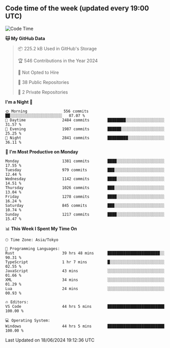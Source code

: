 ## Code time of the week (updated every 19:00 UTC)

<!--START_SECTION:waka-->
![Code Time](http://img.shields.io/badge/Code%20Time-3%2C271%20hrs%2035%20mins-blue)

**🐱 My GitHub Data** 

> 📦 225.2 kB Used in GitHub's Storage 
 > 
> 🏆 546 Contributions in the Year 2024
 > 
> 🚫 Not Opted to Hire
 > 
> 📜 38 Public Repositories 
 > 
> 🔑 2 Private Repositories 
 > 
**I'm a Night 🦉** 

```text
🌞 Morning                556 commits         ██░░░░░░░░░░░░░░░░░░░░░░░   07.07 % 
🌆 Daytime                2484 commits        ████████░░░░░░░░░░░░░░░░░   31.57 % 
🌃 Evening                1987 commits        ██████░░░░░░░░░░░░░░░░░░░   25.25 % 
🌙 Night                  2841 commits        █████████░░░░░░░░░░░░░░░░   36.11 % 
```
📅 **I'm Most Productive on Monday** 

```text
Monday                   1381 commits        ████░░░░░░░░░░░░░░░░░░░░░   17.55 % 
Tuesday                  979 commits         ███░░░░░░░░░░░░░░░░░░░░░░   12.44 % 
Wednesday                1142 commits        ████░░░░░░░░░░░░░░░░░░░░░   14.51 % 
Thursday                 1026 commits        ███░░░░░░░░░░░░░░░░░░░░░░   13.04 % 
Friday                   1278 commits        ████░░░░░░░░░░░░░░░░░░░░░   16.24 % 
Saturday                 845 commits         ███░░░░░░░░░░░░░░░░░░░░░░   10.74 % 
Sunday                   1217 commits        ████░░░░░░░░░░░░░░░░░░░░░   15.47 % 
```


📊 **This Week I Spent My Time On** 

```text
🕑︎ Time Zone: Asia/Tokyo

💬 Programming Languages: 
Rust                     39 hrs 48 mins      ███████████████████████░░   90.31 % 
TypeScript               1 hr 7 mins         █░░░░░░░░░░░░░░░░░░░░░░░░   02.55 % 
JavaScript               43 mins             ░░░░░░░░░░░░░░░░░░░░░░░░░   01.66 % 
XML                      34 mins             ░░░░░░░░░░░░░░░░░░░░░░░░░   01.29 % 
Lua                      24 mins             ░░░░░░░░░░░░░░░░░░░░░░░░░   00.93 % 

🔥 Editors: 
VS Code                  44 hrs 5 mins       █████████████████████████   100.00 % 

💻 Operating System: 
Windows                  44 hrs 5 mins       █████████████████████████   100.00 % 
```


 Last Updated on 18/06/2024 19:12:36 UTC
<!--END_SECTION:waka-->